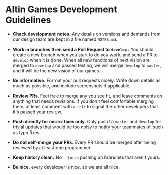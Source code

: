# Altin Games Development Guidelines

* __Check development notes.__ Any details on versions and demands from our design team are kept in a file named `NOTES.md`.

* __Work in branches then send a Pull Request to `develop` .__ You should create a new branch when you start to do you work, and send a PR to `develop` when it is done. When all new functions of next vision are merged to `develop` and passed testing, we will merge `develop` to `master`, and it will be the new vision of our games.

* __Be informative.__ Format your pull requests nicely. Write down details as much as possible, and include screenshots if applicable.

* __Review PRs.__ Feel free to merge any you see fit, and leave comments on anything that needs revisions. If you don't feel comfortable merging them, at least comment with a `:+1:` to signal the other developers that it's passed your review.

* __Push directly for micro-fixes only.__ Only push to `master` and `develop` for trivial updates that would be too noisy to notify your teammates of, such as typo fixes.

* __Do not self-merge your PRs.__ Every PR should be merged after being reviewed by at least one programmer.

* __Keep history clean.__ No `--force` pushing on branches that aren't yours.

* __Be nice.__ every developer is nice, so we are all nice.
